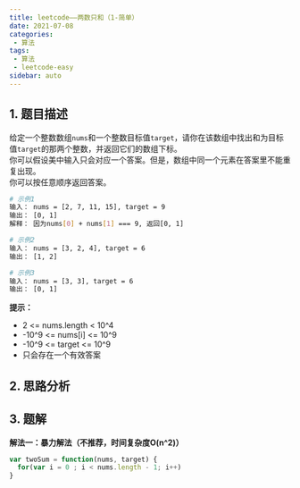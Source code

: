 ```yaml
---
title: leetcode——两数只和（1-简单）
date: 2021-07-08
categories:
 - 算法
tags:
 - 算法
 - leetcode-easy
sidebar: auto
--- 
```


## 1. 题目描述
给定一个整数数组`nums`和一个整数目标值`target`，请你在该数组中找出和为目标值`target`的那两个整数，并返回它们的数组下标。  
你可以假设美中输入只会对应一个答案。但是，数组中同一个元素在答案里不能重复出现。  
你可以按任意顺序返回答案。

```bash
# 示例1
输入： nums = [2, 7, 11, 15], target = 9
输出： [0, 1]
解释： 因为nums[0] + nums[1] === 9, 返回[0, 1]

# 示例2
输入： nums = [3, 2, 4], target = 6
输出： [1, 2]

# 示例3
输入： nums = [3, 3], target = 6
输出： [0, 1]
```

**提示：**  
- 2 <= nums.length < 10^4
- -10^9 <= nums[i] <= 10^9
- -10^9 <= target <= 10^9
- 只会存在一个有效答案

## 2. 思路分析
## 3. 题解
**解法一：暴力解法（不推荐，时间复杂度O(n^2)）**  
```js
var twoSum = function(nums, target) {
  for(var i = 0 ; i < nums.length - 1; i++)
}
```
